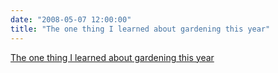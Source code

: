 ```yaml
---
date: "2008-05-07 12:00:00"
title: "The one thing I learned about gardening this year"
---
```


[The one thing I learned about gardening this year](/lemire/blog/2008/05-07-the-one-thing-i-learned-about-gardening-this-year)

